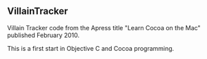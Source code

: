 VillainTracker
--------------

Villain Tracker code from the Apress title "Learn Cocoa on the Mac" published February 2010.

This is a first start in Objective C and Cocoa programming.


